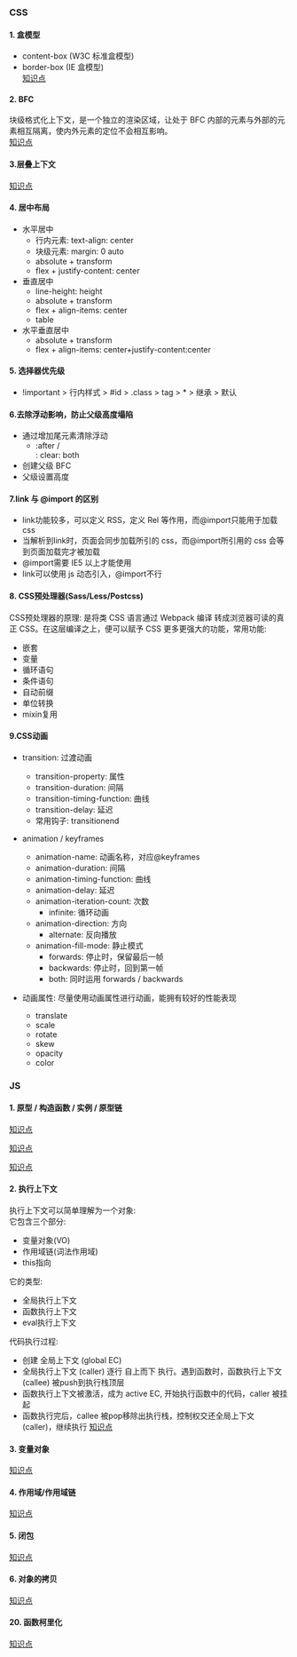 ### CSS
#### 1. 盒模型
* content-box (W3C 标准盒模型)
* border-box (IE 盒模型)  
[知识点](https://blog.csdn.net/qq_34966814/article/details/82872971)

#### 2. BFC
块级格式化上下文，是一个独立的渲染区域，让处于 BFC 内部的元素与外部的元素相互隔离，使内外元素的定位不会相互影响。  
[知识点](https://www.cnblogs.com/yuer20180726/p/11395982.html)

#### 3.层叠上下文  
[知识点](https://blog.csdn.net/llll789789/article/details/97562099)

#### 4. 居中布局
* 水平居中
   * 行内元素: text-align: center
   * 块级元素: margin: 0 auto
   * absolute + transform
   * flex + justify-content: center
* 垂直居中
   * line-height: height
   * absolute + transform
   * flex + align-items: center
   * table
* 水平垂直居中
   * absolute + transform
   * flex + align-items: center+justify-content:center
   
#### 5. 选择器优先级
* !important > 行内样式 > #id > .class > tag > * > 继承 > 默认

#### 6.去除浮动影响，防止父级高度塌陷
* 通过增加尾元素清除浮动
   * :after / <br> : clear: both
* 创建父级 BFC
* 父级设置高度

#### 7.link 与 @import 的区别
* link功能较多，可以定义 RSS，定义 Rel 等作用，而@import只能用于加载 css
* 当解析到link时，页面会同步加载所引的 css，而@import所引用的 css 会等到页面加载完才被加载
* @import需要 IE5 以上才能使用
* link可以使用 js 动态引入，@import不行

#### 8. CSS预处理器(Sass/Less/Postcss)
CSS预处理器的原理: 是将类 CSS 语言通过 Webpack 编译 转成浏览器可读的真正 CSS。在这层编译之上，便可以赋予 CSS 更多更强大的功能，常用功能:
* 嵌套
* 变量
* 循环语句
* 条件语句
* 自动前缀
* 单位转换
* mixin复用

#### 9.CSS动画
* transition: 过渡动画
   * transition-property: 属性
   * transition-duration: 间隔
   * transition-timing-function: 曲线
   * transition-delay: 延迟
   * 常用钩子: transitionend

* animation / keyframes
   * animation-name: 动画名称，对应@keyframes
   * animation-duration: 间隔
   * animation-timing-function: 曲线
   * animation-delay: 延迟
   * animation-iteration-count: 次数
      * infinite: 循环动画
   * animation-direction: 方向
      * alternate: 反向播放
   * animation-fill-mode: 静止模式
      * forwards: 停止时，保留最后一帧
      * backwards: 停止时，回到第一帧
      * both: 同时运用 forwards / backwards
* 动画属性: 尽量使用动画属性进行动画，能拥有较好的性能表现
   * translate
   * scale
   * rotate
   * skew
   * opacity
   * color

### JS
#### 1. 原型 / 构造函数 / 实例 / 原型链  

[知识点](https://www.jianshu.com/p/dee9f8b14771)  

[知识点](https://www.jianshu.com/p/652991a67186)  

[知识点](https://www.jianshu.com/p/a4e1e7b6f4f8)  


#### 2. 执行上下文  
执行上下文可以简单理解为一个对象:  
它包含三个部分:  
* 变量对象(VO)
* 作用域链(词法作用域)
* this指向

它的类型:
* 全局执行上下文
* 函数执行上下文
* eval执行上下文

代码执行过程:  
* 创建 全局上下文 (global EC)
* 全局执行上下文 (caller) 逐行 自上而下 执行。遇到函数时，函数执行上下文 (callee) 被push到执行栈顶层
* 函数执行上下文被激活，成为 active EC, 开始执行函数中的代码，caller 被挂起
* 函数执行完后，callee 被pop移除出执行栈，控制权交还全局上下文 (caller)，继续执行
[知识点](https://www.jianshu.com/p/a6d37c77e8db)  

#### 3. 变量对象
[知识点](https://www.jianshu.com/p/330b1505e41d)  

#### 4. 作用域/作用域链  
[知识点](https://www.cnblogs.com/fundebug/p/10535230.html)  

#### 5. 闭包
[知识点](https://github.com/xxwhca/knowledge/blob/main/01-%E9%97%AD%E5%8C%85.md)  

#### 6. 对象的拷贝
[知识点](https://segmentfault.com/a/1190000019977308)  

#### 20. 函数柯里化
[知识点](https://www.cnblogs.com/ailingstar/p/12425649.html)
